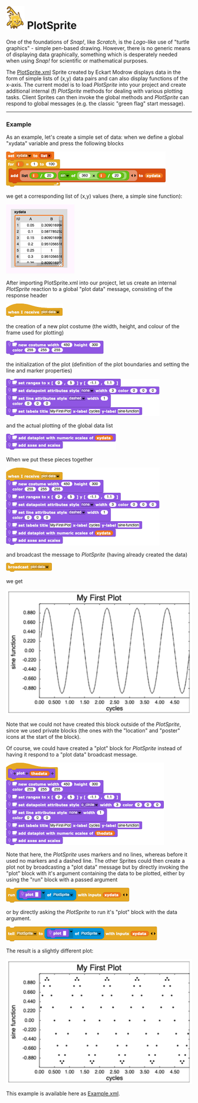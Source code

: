 # <img alt="scientific-snap-icon" src="../images/einstein_snap.png" width="50"/> PlotSprite

One of the foundations of *Snap!*, like *Scratch*, is the *Logo*-like use of "turtle graphics" - simple pen-based drawing.  However, there is no generic means of displaying data graphically, something which is desperately needed when using *Snap!* for scientific or mathematical purposes.

The [PlotSprite.xml](./PlotSprite.xml) Sprite created by Eckart Modrow displays data in the form of simple lists of (x,y) data pairs and can also display functions of the x-axis.  The current model is to load *PlotSprite* into your project and create additional internal (**!**) *PlotSprite* methods for dealing with various plotting tasks.  Client Sprites can then invoke the global methods and *PlotSprite* can respond to global messages (e.g. the classic "green flag" start message).

---

### Example

As an example, let's create a simple set of data: when we define a global "xydata" variable and press the following blocks

![block that creates data](./images/create_data.png)

we get a corresponding list of (x,y) values (here, a simple sine function):

![created sine function data](./images/created_data.png)

After importing PlotSprite.xml into our project, let us create an internal *PlotSprite* reaction to a global "plot data" message, consisting of the response header

![respond to plot data message](./images/when_I_receive_plot_data.png)

the creation of a new plot costume (the width, height, and colour of the frame used for plotting)

![create a plot costume](./images/new_costume.png)

the initialization of the plot (definition of the plot boundaries and setting the line and marker properties)

![plot initialization](./images/plot_properties.png)

and the actual plotting of the global data list

![create plot of data](./images/create_plot.png)

When we put these pieces together

![final plot data block](./images/plot_data_block.png)

and broadcast the message to *PlotSprite* (having already created the data)

![broadcast a plot data message](./images/broadcast_plot_data.png)

we get

![line plot of data](./images/line_plot.png)

Note that we could not have created this block outside of the *PlotSprite*, since we used private blocks (the ones with the "location" and "poster" icons at the start of the block).

Of course, we could have created a "plot" block for *PlotSprite* instead of having it respond to a "plot data" broadcast message.

![a plot block](./images/plot_block.png)

Note that here, the *PlotSprite* uses markers and no lines, whereas before it used no markers and a dashed line.  The other Sprites could then create a plot not by broadcasting a "plot data" message but by directly invoking the "plot" block with it's argument containing the data to be plotted, either by using the "run" block with a passed argument

![run the plot block](./images/run_plot.png)

or by directly asking the *PlotSprite* to run it's "plot" block with the data argument.

![tell the PlotSprite to run the plot block](./images/tell_run_plot.png)

The result is a slightly different plot:

![marker plot of data](./images/marker_plot.png)

This example is available here as [Example.xml](./Example.xml).

